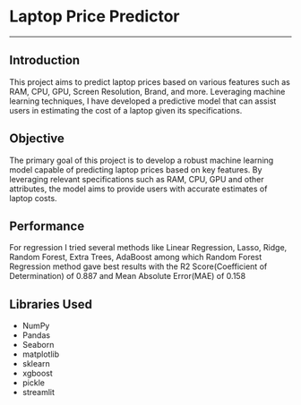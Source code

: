 # Laptop Price Predictor 
<hr>

## Introduction
<p>This project aims to predict laptop prices based on various features such as RAM, CPU, GPU, Screen Resolution, Brand, and more. Leveraging machine learning techniques, I have developed a predictive model that can assist users in estimating the cost of a laptop given its specifications.</p>

## Objective
<p>The primary goal of this project is to develop a robust machine learning model capable of predicting laptop prices based on key features. By leveraging relevant specifications such as RAM, CPU, GPU and other attributes, the model aims to provide users with accurate estimates of laptop costs.</p>

## Performance
<p>For regression I tried several methods like Linear Regression, Lasso, Ridge, Random Forest, Extra Trees, AdaBoost among which Random Forest Regression method gave best results with the R2 Score(Coefficient of Determination) of 0.887 and Mean Absolute Error(MAE) of 0.158</p>

## Libraries Used
<ul>
  <li>NumPy</li>
  <li>Pandas</li>
  <li>Seaborn</li>
  <li>matplotlib</li>
  <li>sklearn</li>
  <li>xgboost</li>
  <li>pickle</li>
  <li>streamlit</li>
</ul>
